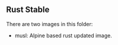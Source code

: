 Rust Stable
-----------

There are two images in this folder:

* musl: Alpine based rust updated image.
